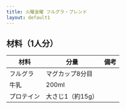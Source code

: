 ```yaml
---
title: 火曜金曜 フルグラ・ブレンド
layout: default1
---
```

## 材料（1人分）

| 材料 | 分量 | 備考 |
| --- | --- | ---- |
| フルグラ | マグカップ8分目 | |
| 牛乳 | 200ml | |
| プロテイン | 大さじ1（約15g）| |
